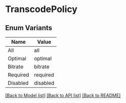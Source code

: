 # TranscodePolicy

## Enum Variants

| Name | Value |
|---- | -----|
| All | all |
| Optimal | optimal |
| Bitrate | bitrate |
| Required | required |
| Disabled | disabled |


[[Back to Model list]](../README.md#documentation-for-models) [[Back to API list]](../README.md#documentation-for-api-endpoints) [[Back to README]](../README.md)


